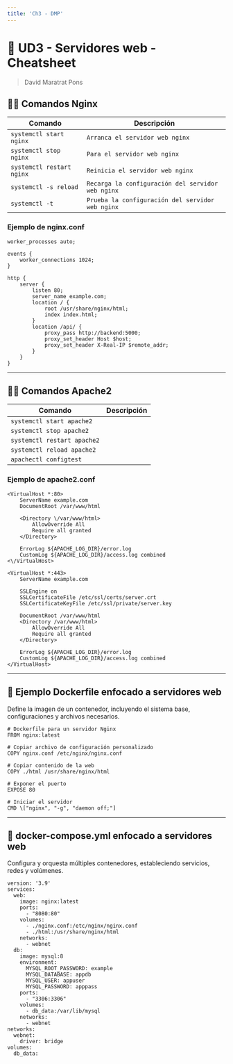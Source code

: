 ```yaml
---
title: 'Ch3 - DMP'
---
```

# 📝 UD3 - Servidores web - Cheatsheet

> David Maratrat Pons

## 🧑‍💻 Comandos Nginx

| Comando                   | Descripción                                       |
|---------------------------|---------------------------------------------------|
| `systemctl start nginx`   | `Arranca el servidor web nginx`                   |
| `systemctl stop nginx`    | `Para el servidor web nginx`                      |
| `systemctl restart nginx` | `Reinicia el servidor web nginx`                  |
| `systemctl -s reload`     | `Recarga la configuración del servidor web nginx` |
| `systemctl -t`            | `Prueba la configuración del servidor web nginx`  |

### Ejemplo de nginx.conf
```
worker_processes auto;

events {
    worker_connections 1024;
}

http {
    server {
        listen 80;
        server_name example.com;
        location / {
            root /usr/share/nginx/html;
            index index.html;
        }
        location /api/ {
            proxy_pass http://backend:5000;
            proxy_set_header Host $host;
            proxy_set_header X-Real-IP $remote_addr;
        }
    }
}
```

---

## 🧑‍💻 Comandos Apache2

| Comando                     | Descripción                                                        |
|-----------------------------|--------------------------------------------------------------------|
| `systemctl start apache2`   |                                                                    |
| `systemctl stop apache2`    |                                                                    |
| `systemctl restart apache2` |                                                                    |
| `systemctl reload apache2`  |                                                                    |
| `apachectl configtest`      |                                                                    |

### Ejemplo de apache2.conf
```
<VirtualHost *:80>
    ServerName example.com
    DocumentRoot /var/www/html

    <Directory \/var/www/html>
        AllowOverride All
        Require all granted
    </Directory>

    ErrorLog ${APACHE_LOG_DIR}/error.log
    CustomLog ${APACHE_LOG_DIR}/access.log combined
<\/VirtualHost>

<VirtualHost *:443>
    ServerName example.com

    SSLEngine on
    SSLCertificateFile /etc/ssl/certs/server.crt
    SSLCertificateKeyFile /etc/ssl/private/server.key

    DocumentRoot /var/www/html
    <Directory /var/www/html>
        AllowOverride All
        Require all granted
    </Directory>

    ErrorLog ${APACHE_LOG_DIR}/error.log
    CustomLog ${APACHE_LOG_DIR}/access.log combined
</VirtualHost>
```

---

## 📄 Ejemplo Dockerfile enfocado a servidores web

Define la imagen de un contenedor, incluyendo el sistema base, configuraciones y archivos necesarios.

```
# Dockerfile para un servidor Nginx
FROM nginx:latest

# Copiar archivo de configuración personalizado
COPY nginx.conf /etc/nginx/nginx.conf

# Copiar contenido de la web
COPY ./html /usr/share/nginx/html

# Exponer el puerto
EXPOSE 80

# Iniciar el servidor
CMD \["nginx", "-g", "daemon off;"]
```

---

## 📄 docker-compose.yml enfocado a servidores web

Configura y orquesta múltiples contenedores, estableciendo servicios, redes y volúmenes.

```
version: '3.9'
services:
  web:
    image: nginx:latest
    ports:
      - "8080:80"
    volumes:
      - ./nginx.conf:/etc/nginx/nginx.conf
      - ./html:/usr/share/nginx/html
    networks:
      - webnet
  db:
    image: mysql:8
    environment:
      MYSQL_ROOT_PASSWORD: example
      MYSQL_DATABASE: appdb
      MYSQL_USER: appuser
      MYSQL_PASSWORD: apppass
    ports:
      - "3306:3306"
    volumes:
      - db_data:/var/lib/mysql
    networks:
      - webnet
networks:
  webnet:
    driver: bridge
volumes:
  db_data:
```